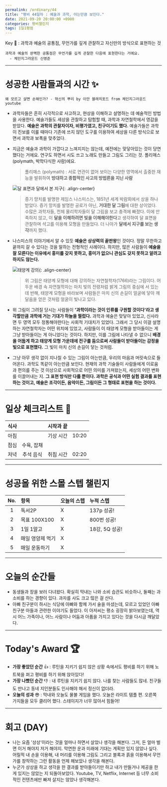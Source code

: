 ```yaml
---
permalink: /ordinary/44
title: "평비 44일차 : 예술과 과학, 아는만큼 보인다."
date: 2021-09-20 20:00:00 +0900
categories: 평비챌린지
tags: 1일1평범
---  
```

Key 🔑 : 과학과 예술의 공통점, 무언가를 깊게 관찰하고 자신만의 방식으로 표현하는 것
```
과학과 예술의 완벽한 공통점은 무언가를 깊게 관찰한 다음에 표현한다는 거에요.
  - 체인지그라운드 신영준
```

---
# 성공한 사람들과의 시간 ✨
`왜 모르고 살면 손해인가? - 혁신의 뿌리 by 이안 블래치포드 from 체인지그라운드 youtube`  
- 과학자들은 흔히 시각적으로 사고하고, 현상을 이해하고 설명하는 데 예술적인 방법을 사용한다. 예술가들도 세상을 관찰하고 탐험할 때, 과학과 자연철학에서 영감을 받았다. **예술은 과학의 관찰자이자, 비평가였고, 친구이기도 했다.** 예술가들은 과학이 진보를 이룰 때마다 기존에 쓰지 않던 도구를 이용하여 세상을 다른 방식으로 보면서 과학과 보폭을 맞추었다.  

- 지금은 예술과 과학이 가깝다고 느껴지지는 않는데, 예전에는 맞닿아있는 것이 당연했다는 거에요. 연구도 하면서 시도 쓰고 노래도 만들고 그림도 그리는 것. 폴리매스(polymath, 박학다식한 사람)에요.  

    > 폴리매스 (polymath) : 서로 연관이 없어 보이는 다양한 영역에서 출중한 재능을 발휘하여 **방대하고 종합적인 사고의 방법론을 지닌 사람**  

    ![달 표면과 달에서 본 지구][NASMYTH]{: .align-center}  
    > 증기 망치를 발명한 제임스 나스미스는, 1851년 세계 박람회에서 상을 하나 받았다. 증기 망치를 발명한 공로가 아닌, **거대한 달 그림**에 대한 상이었다. 수많은 과학자들, 천체 물리학자들이 달 그림을 보고 충격에 빠졌다. 이에 만족하지 않고, 이 **달을 이해하려면 빛을 이해해야한다**고 생각하여 달 표면을 관찰하며 석고를 이용해 모형을 만들었다. 더 나아가 **달에서 지구를 보는 생각**까지 했다.  

- 나스미스의 이야기에서 알 수 있듯 **예술은 상상력의 끝판왕**인 것이다. 정말 무한하고 끝까지 갈 수 있다는 것을 말하는 전형적인 사례이다. 하지만, 많은 사람들이 **예술을 잘 모른다는 이유에서 흥미를 갖지 못하고, 흥미가 없으니 관심도 갖지 못하고 알려고 하지도 않는다.**  

    ![태양계 강의][SUN]{: .align-center}  
    > 위 그림은 태양계 모형에 대해 강의하는 자연철학자(1766)라는 그림이다. 어두운 배경 속 자연철학자는 마치 빛의 전령처럼 밝게 그림의 중심에 서 있는데 반해, 태양계 모형을 바라보며 사람들은 마치 신의 손길이 얼굴에 닿아 깨달음을 얻은 것처럼 얼굴이 빛나고 있다. 

- 위 그림이 그려질 당시는 사람들이 **'과학이라는 것이 인류를 구원할 것이다'라고 생각할만큼 과학에 거는 기대가 하늘을 찔렀다.** 과학과 예술은 맞닿아 있었고, 신사라면 두 영역 모두 정통해야한다는 사회적 기대치가 있었다. 그래서 그 당시 이걸 설명하는 자연철학자는 어떤 위치에 있었고, 사람들이 이 태양계 모형을 받아들이는 게 그냥 받아들이는 게 아니었다는 것이다. 하지만, 이를 그림에 나타낼 수 없으니 **배경을 어둡게 하고 태양계 모형 가운데에 전구를 둠으로써 사람들이 받아들이는 감정을 빛으로 표현했다.** 그 빛이 마치 신의 손길이 닿는 것처럼.  

- 그냥 아무 생각 없이 지나칠 수 있는 그림이 아는만큼, 우리의 마음과 머릿속으로 들어온다. 과학도 똑같이 아는만큼 보인다. 현재의 과학 기술들이 사람들에게 이로움과 편의를 주는 것 이상으로 사회적으로 어떤 의미를 가져왔는지, 세상의 어떤 변화를 이끌어내는 지. **그 표현 방식만 다를 뿐이다. 과학은 공식과 어떤 실험 결과를 표현하는 것이고, 예술은 조각이든, 음악이든, 그림이든 그 형태로 표현을 하는 것이다.**

---
# 일상 체크리스트 📃

| 식사 |  | 시작과 끝 |  |
|:----:|:----:|:----:|:----:|
| 아침 |  | 기상 시간 | 10:20 |
| 점심 | 수육, 잡채 |  |  |
| 저녁 | 추석 음식 | 취침 시간 | 02:20 |

---
# 성공을 위한 스몰 스텝 챌린지

| No. | 항목 | 오늘의 스텝 | 누적 스텝 | 
|:----:|:----|:----|:----|
| 1 | 독서2P | X | 137p 성공! |
| 2 | 목표 100X100 | X | 800번 성공! |
| 3 | 1일 1알고 | X | 18강, 5Q 성공! |
| 4 | 매일 영양제 먹기 | X |  |
| 5 | 매일 운동하기 | X |  |

---
# 오늘의 순간들
- 동생들과 장을 보러 다녀왔다. 확실히 막내는 나와 소비 습관도 비슷하나, 둘째는 과소비를 하는 경향이 있다. 과자를 사도 크고 많은 걸 산다.  
- 아빠 친구분이 하시는 식당에 아빠와 함께 가서 술을 마셨는데, 모르고 있었던 아빠 친구분 아들과 관련한 이야기도 들었다. 이 아저씨는 평소 굉장히 밝아보였는데, 역시 어느 가족이나, 어느 사람이나 어둠과 아픔을 가지고 있다는 것을 다시금 깨달았다.

---
# Today's Award 🏆
- **가장 좋았던 순간** 👍 : 루틴을 지키기 쉽지 않은 상황 속에서도 평비를 하기 위해 노트북을 펴고 평비를 하기 위해 앉아있다!  
- **가장 나빴던 순간** 👎 : 내 루틴을 지키기 쉽지 않다. 나를 찾는 사람들도 많네. 친구들도 만나고 동네 지인분들도 인사해야 해서 정신이 없더라.  
- **오늘의 성과** 😎 : 막내와 오늘도 물불 게임을 했다. 오늘은 라이트 탬플 편. 오른쪽 가지들을 모두 클리어 했다. 스테이지가 너무 많아서 힘들어!  

---
# 회고 (DAY)
- 나는 요즘 '상상'이라는 것을 얼마나 하면서 살았나 생각을 해본다. 그저, 돈 얼마 벌면 이거 해야지 저거 해야지. 막연한 운과 미래에 기대는 계획만 있지 않았나 싶다. 어릴적 내 손을 이용해, 내 머리를 이용해 그림도 그리고 블록과 흙을 이용해서 무언가를 창작하는 그런 활동을 언제 해보았나 생각을 해본다.
- 누군가 상상을 하고 생각을 한 결과를 받아들이기만 하고 내가 만들거나 제공을 한 게 있지는 않았는 지 되돌아보았다. Youtube, TV, Netflix, Internet 등 너무 소비적인 컨텐츠에만 빠져 살지는 않았나 생각해본다.


[NASMYTH]: ../../assets/images/post/Ordinary/james_nasmyth.jpg
[SUN]: ../../assets/images/post/Ordinary/sun_lecture.jpg